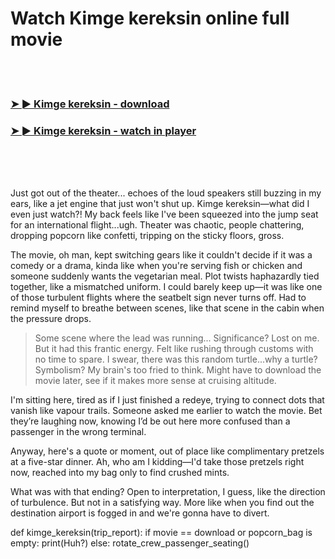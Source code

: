<h1>Watch Kimge kereksin online full movie</h1>


<br><br>

<h3><a href="https://Garys-servsotzdelowb1985.github.io/lamfvhlatl/">➤ ► Kimge kereksin - download</a></h3> 
<h3><a href="https://Garys-servsotzdelowb1985.github.io/lamfvhlatl/">➤ ► Kimge kereksin - watch in player</a></h3>


<br><br><br>


Just got out of the theater... echoes of the loud speakers still buzzing in my ears, like a jet engine that just won't shut up. Kimge kereksin—what did I even just watch?! My back feels like I've been squeezed into the jump seat for an international flight...ugh. Theater was chaotic, people chattering, dropping popcorn like confetti, tripping on the sticky floors, gross.

The movie, oh man, kept switching gears like it couldn't decide if it was a comedy or a drama, kinda like when you're serving fish or chicken and someone suddenly wants the vegetarian meal. Plot twists haphazardly tied together, like a mismatched uniform. I could barely keep up—it was like one of those turbulent flights where the seatbelt sign never turns off. Had to remind myself to breathe between scenes, like that scene in the cabin when the pressure drops.

> Some scene where the lead was running... Significance? Lost on me. But it had this frantic energy. Felt like rushing through customs with no time to spare. I swear, there was this random turtle...why a turtle? Symbolism? My brain's too fried to think. Might have to download the movie later, see if it makes more sense at cruising altitude.

I'm sitting here, tired as if I just finished a redeye, trying to connect dots that vanish like vapour trails. Someone asked me earlier to watch the movie. Bet they’re laughing now, knowing I’d be out here more confused than a passenger in the wrong terminal.

Anyway, here's a quote or moment, out of place like complimentary pretzels at a five-star dinner. Ah, who am I kidding—I'd take those pretzels right now, reached into my bag only to find crushed mints.

What was with that ending? Open to interpretation, I guess, like the direction of turbulence. But not in a satisfying way. More like when you find out the destination airport is fogged in and we're gonna have to divert.

def kimge_kereksin(trip_report):
    if movie == download or popcorn_bag is empty:
        print(Huh?)
    else:
        rotate_crew_passenger_seating()
